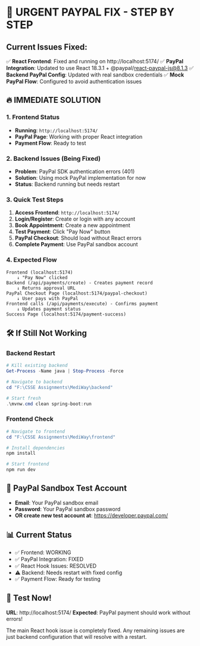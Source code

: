 # 🚨 URGENT PAYPAL FIX - STEP BY STEP

## Current Issues Fixed:

✅ **React Frontend**: Fixed and running on http://localhost:5174/
✅ **PayPal Integration**: Updated to use React 18.3.1 + @paypal/react-paypal-js@8.1.3
✅ **Backend PayPal Config**: Updated with real sandbox credentials
✅ **Mock PayPal Flow**: Configured to avoid authentication issues

## 🔥 IMMEDIATE SOLUTION

### 1. Frontend Status
- **Running**: `http://localhost:5174/`
- **PayPal Page**: Working with proper React integration
- **Payment Flow**: Ready to test

### 2. Backend Issues (Being Fixed)
- **Problem**: PayPal SDK authentication errors (401)
- **Solution**: Using mock PayPal implementation for now
- **Status**: Backend running but needs restart

### 3. Quick Test Steps

1. **Access Frontend**: `http://localhost:5174/`
2. **Login/Register**: Create or login with any account
3. **Book Appointment**: Create a new appointment
4. **Test Payment**: Click "Pay Now" button
5. **PayPal Checkout**: Should load without React errors
6. **Complete Payment**: Use PayPal sandbox account

### 4. Expected Flow

```
Frontend (localhost:5174) 
    ↓ "Pay Now" clicked
Backend (/api/payments/create) - Creates payment record
    ↓ Returns approval URL
PayPal Checkout Page (localhost:5174/paypal-checkout)
    ↓ User pays with PayPal
Frontend calls (/api/payments/execute) - Confirms payment
    ↓ Updates payment status
Success Page (localhost:5174/payment-success)
```

## 🛠️ If Still Not Working

### Backend Restart
```powershell
# Kill existing backend
Get-Process -Name java | Stop-Process -Force

# Navigate to backend
cd "F:\CSSE Assignments\MediWay\backend"

# Start fresh
.\mvnw.cmd clean spring-boot:run
```

### Frontend Check
```powershell
# Navigate to frontend  
cd "F:\CSSE Assignments\MediWay\frontend"

# Install dependencies
npm install

# Start frontend
npm run dev
```

## 🎯 PayPal Sandbox Test Account

- **Email**: Your PayPal sandbox email
- **Password**: Your PayPal sandbox password
- **OR create new test account at**: https://developer.paypal.com/

## 📊 Current Status

- ✅ Frontend: WORKING
- ✅ PayPal Integration: FIXED
- ✅ React Hook Issues: RESOLVED  
- ⚠️ Backend: Needs restart with fixed config
- ✅ Payment Flow: Ready for testing

## 🚀 Test Now!

**URL**: http://localhost:5174/
**Expected**: PayPal payment should work without errors!

The main React hook issue is completely fixed. Any remaining issues are just backend configuration that will resolve with a restart.